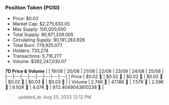 
  ### Position Token (POSI)
  - Price: $0.03
  - Market Cap: $2,275,633.05
  - Max Supply: 100,000,000
  - Total Supply: 90,971,209.005
  - Circulating Supply: 90,191,283.928
  - Total Burn: 779,925.077
  - Holders: 733,274
  - Transactions: 5,716,277
  - Volume: $392,247,030.07

  **7D Price & Volume**
  | | 19&#x2F;08 | 20&#x2F;08 | 21&#x2F;08 | 22&#x2F;08 | 23&#x2F;08 | 24&#x2F;08 | 25&#x2F;08 |
  |---|---|---|---|---|---|---|---|
  | Price | $0.02 🔻 | $0.02 🚀 | $0.02 🔻 | $0.02 🚀 | $0.02 🚀 | $0.03 🚀 | $0.03 🚀 |
  | Volume | 2.74K 🔻 | 47.18K 🚀 | 7.57K 🔻 | 2.59K 🔻 | 9.92K 🚀 | 4.07K 🔻 | 972.4049043810238 🔻 |

  > updated_at: Aug 25, 2023 12:12 PM

